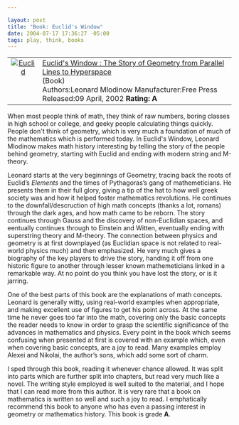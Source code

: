 ```yaml
--- 

layout: post
title: "Book: Euclid's Window"
date: 2004-07-17 17:36:27 -05:00
tags: play, think, books
---
```

<table>
<tbody>
<tr>
<td align="center" valign="top"><a href="http://www.amazon.com/exec/obidos/ASIN/0684865246/basezero-20?dev-t=0DKT9N7FZR2FT96TZEG2%26camp=2025%26link_code=sp1"><img class="serendipity_amazonchr_pic" src="http://images.amazon.com/images/P/0684865246.01.MZZZZZZZ.jpg" alt="Euclid" /></a></td>
<td valign="top">
<div class="serendipity_amazonchr_title"><a href="http://www.amazon.com/exec/obidos/ASIN/0684865246/basezero-20?dev-t=0DKT9N7FZR2FT96TZEG2%26camp=2025%26link_code=sp1">Euclid's Window : The Story of Geometry from Parallel Lines to Hyperspace</a></div>
<div class="serendipity_amazonchr_catalog">(Book)</div>
<div class="serendipity_amazonchr_extra">Authors:Leonard Mlodinow
Manufacturer:Free Press
Released:09 April, 2002
<strong>Rating: A</strong></div></td>
</tr>
</tbody>
</table>
When most people think of math, they think of raw numbers, boring classes in high school or college, and geeky people calculating things quickly.  People don't think of geometry, which is very much a foundation of much of the mathematics which is performed today.  In Euclid's Window, Leonard Mlodinow makes math history interesting by telling the story of the people behind geometry, starting with Euclid and ending with modern string and M-theory.

<!--more-->

Leonard starts at the very beginnings of Geometry, tracing back the roots of Euclid’s <em>Elements</em> and the times of Pythagoras’s gang of mathemeticians. He presents them in their full glory, giving a tip of the hat to how well greek society was and how it helped foster mathematics revolutions. He continues to the downfall/descruction of high math concepts (thanks a lot, romans) through the dark ages, and how math came to be reborn. The story continues through Gauss and the discovery of non-Euclidian spaces, and eentually continues through to Einstein and Witten, eventually ending with superstring theory and M-theory. The connection between physics and geometry is at first downplayed (as Euclidian space is not related to real-world physics much) and then emphasized. He very much gives a biography of the key players to drive the story, handing it off from one historic figure to another through lesser known mathemeticians linked in a remarkable way. At no point do you think you have lost the story, or is it jarring.

One of the best parts of this book are the explanations of math concepts. Leonard is generally witty, using real-world examples when appropriate, and making excellent use of figures to get his point across. At the same time he never goes too far into the math, covering only the basic concepts the reader needs to know in order to grasp the scientific significance of the advances in mathematics and physics. Every point in the book which seems confusing when presented at first is covered with an example which, even when covering basic concepts, are a joy to read. Many examples employ Alexei and Nikolai, the author’s sons, which add some sort of charm.

I sped through this book, reading it whenever chance allowed. It was split into parts which are further split into chapters, but read very much like a novel. The writing style employed is well suited to the material, and I hope that I can read more from this author. It is very rare that a book on mathematics is written so well and such a joy to read. I emphatically recommend this book to anyone who has even a passing interest in geometry or mathematics history. This book is grade <strong>A</strong>.

